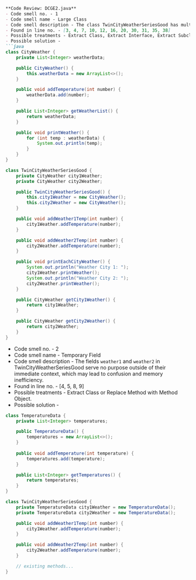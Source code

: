 ```markdown
**Code Review: DCGE2.java**
- Code smell no. - 1
- Code smell name - Large Class
- Code smell description - The class TwinCityWeatherSeriesGood has multiple responsibilities such as storing weather data and printing it, which makes it larger and harder to maintain.
- Found in line no. - [3, 4, 7, 10, 12, 16, 20, 30, 31, 35, 38]
- Possible treatments - Extract Class, Extract Interface, Extract Subclass
- Possible solution - 
```java
class CityWeather {
    private List<Integer> weatherData;

    public CityWeather() {
        this.weatherData = new ArrayList<>();
    }

    public void addTemperature(int number) {
        weatherData.add(number);
    }

    public List<Integer> getWeatherList() {
        return weatherData;
    }

    public void printWeather() {
        for (int temp : weatherData) {
            System.out.println(temp);
        }
    }
}

class TwinCityWeatherSeriesGood {
    private CityWeather city1Weather;
    private CityWeather city2Weather;

    public TwinCityWeatherSeriesGood() {
        this.city1Weather = new CityWeather();
        this.city2Weather = new CityWeather();
    }

    public void addWeather1Temp(int number) {
        city1Weather.addTemperature(number);
    }

    public void addWeather2Temp(int number) {
        city2Weather.addTemperature(number);
    }

    public void printEachCityWeather() {
        System.out.println("Weather City 1: ");
        city1Weather.printWeather();
        System.out.println("Weather City 2: ");
        city2Weather.printWeather();
    }

    public CityWeather getCity1Weather() {
        return city1Weather;
    }

    public CityWeather getCity2Weather() {
        return city2Weather;
    }
}
```

- Code smell no. - 2
- Code smell name - Temporary Field
- Code smell description - The fields `weather1` and `weather2` in TwinCityWeatherSeriesGood serve no purpose outside of their immediate context, which may lead to confusion and memory inefficiency.
- Found in line no. - [4, 5, 8, 9]
- Possible treatments - Extract Class or Replace Method with Method Object.
- Possible solution - 
```java
class TemperatureData {
    private List<Integer> temperatures;

    public TemperatureData() {
        temperatures = new ArrayList<>();
    }
    
    public void addTemperature(int temperature) {
        temperatures.add(temperature);
    }

    public List<Integer> getTemperatures() {
        return temperatures;
    }
}

class TwinCityWeatherSeriesGood {
    private TemperatureData city1Weather = new TemperatureData();
    private TemperatureData city2Weather = new TemperatureData();

    public void addWeather1Temp(int number) {
        city1Weather.addTemperature(number);
    }

    public void addWeather2Temp(int number) {
        city2Weather.addTemperature(number);
    }

    // existing methods...
}
```
```